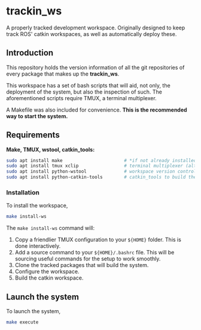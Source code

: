 # trackin_ws

A properly tracked development workspace. Originally designed to keep track ROS' catkin workspaces, as well as automatically deploy these.

## Introduction

This repository holds the version information of all the git repositories of every package that makes up the **trackin_ws**.

This workspace has a set of bash scripts that will aid, not only, the deployment of the system, but also the inspection of such. The aforementioned scripts require TMUX, a terminal multiplexer.

A Makefile was also included for convenience. **This is the recommended way to start the system.**

## Requirements

**Make, TMUX, wstool, catkin_tools:**

```bash
sudo apt install make                       # *if not already installed in your system*
sudo apt install tmux xclip                 # terminal multiplexer (alternative to GNU screen)
sudo apt install python-wstool              # workspace version control tool
sudo apt install python-catkin-tools        # catkin_tools to build the workspace
```

### Installation

To install the workspace,

```bash
make install-ws
```

The ``make install-ws`` command will:

1. Copy a friendlier TMUX configuration to your `${HOME}` folder. This is done interactively.
2. Add a source command to your `${HOME}/.bashrc` file. This will be sourcing useful commands for the setup to work smoothly.
3. Clone the tracked packages that will build the system.
4. Configure the workspace.
5. Build the catkin workspace.

## Launch the system

To launch the system,

```bash
make execute
```
